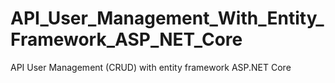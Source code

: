 # API_User_Management_With_Entity_Framework_ASP_NET_Core
API User Management (CRUD) with entity framework ASP.NET Core
